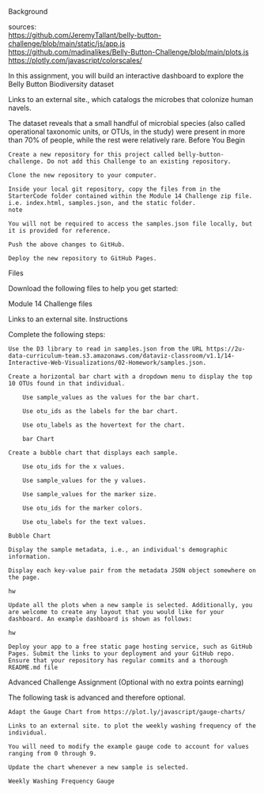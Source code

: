 Background

sources:  
https://github.com/JeremyTallant/belly-button-challenge/blob/main/static/js/app.js  
https://github.com/madinalikes/Belly-Button-Challenge/blob/main/plots.js  
https://plotly.com/javascript/colorscales/  

In this assignment, you will build an interactive dashboard to explore the Belly Button Biodiversity dataset

Links to an external site., which catalogs the microbes that colonize human navels.

The dataset reveals that a small handful of microbial species (also called operational taxonomic units, or OTUs, in the study) were present in more than 70% of people, while the rest were relatively rare.
Before You Begin

    Create a new repository for this project called belly-button-challenge. Do not add this Challenge to an existing repository.

    Clone the new repository to your computer.

    Inside your local git repository, copy the files from in the StarterCode folder contained within the Module 14 Challenge zip file. i.e. index.html, samples.json, and the static folder.
    note

    You will not be required to access the samples.json file locally, but it is provided for reference.

    Push the above changes to GitHub.

    Deploy the new repository to GitHub Pages.

Files

Download the following files to help you get started:

Module 14 Challenge files

Links to an external site.
Instructions

Complete the following steps:

    Use the D3 library to read in samples.json from the URL https://2u-data-curriculum-team.s3.amazonaws.com/dataviz-classroom/v1.1/14-Interactive-Web-Visualizations/02-Homework/samples.json.

    Create a horizontal bar chart with a dropdown menu to display the top 10 OTUs found in that individual.

        Use sample_values as the values for the bar chart.

        Use otu_ids as the labels for the bar chart.

        Use otu_labels as the hovertext for the chart.

        bar Chart

    Create a bubble chart that displays each sample.

        Use otu_ids for the x values.

        Use sample_values for the y values.

        Use sample_values for the marker size.

        Use otu_ids for the marker colors.

        Use otu_labels for the text values.

    Bubble Chart

    Display the sample metadata, i.e., an individual's demographic information.

    Display each key-value pair from the metadata JSON object somewhere on the page.

    hw

    Update all the plots when a new sample is selected. Additionally, you are welcome to create any layout that you would like for your dashboard. An example dashboard is shown as follows:

    hw

    Deploy your app to a free static page hosting service, such as GitHub Pages. Submit the links to your deployment and your GitHub repo. Ensure that your repository has regular commits and a thorough README.md file

Advanced Challenge Assignment (Optional with no extra points earning)

The following task is advanced and therefore optional.

    Adapt the Gauge Chart from https://plot.ly/javascript/gauge-charts/ 

    Links to an external site. to plot the weekly washing frequency of the individual.

    You will need to modify the example gauge code to account for values ranging from 0 through 9.

    Update the chart whenever a new sample is selected.

    Weekly Washing Frequency Gauge


